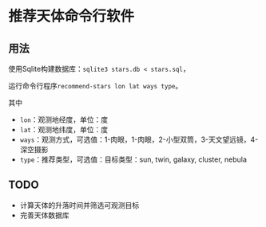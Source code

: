 # 推荐天体命令行软件
## 用法

使用Sqlite构建数据库：`sqlite3 stars.db < stars.sql`，

运行命令行程序`recommend-stars lon lat ways type`。

其中
- `lon`：观测地经度，单位：度
- `lat`：观测地纬度，单位：度
- `ways`：观测方式，可选值：1-肉眼，1-肉眼，2-小型双筒，3-天文望远镜，4-深空摄影
- `type`：推荐类型，可选值：目标类型：sun, twin, galaxy, cluster, nebula


## TODO
- 计算天体的升落时间并筛选可观测目标
- 完善天体数据库